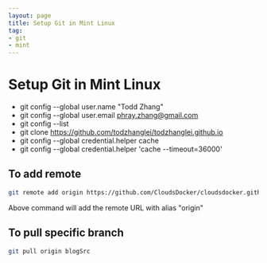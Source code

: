 ```yaml
---
layout: page
title: Setup Git in Mint Linux 
tag: 
- git
- mint
---
```


Setup Git in Mint Linux
=================================================

- git config --global user.name "Todd Zhang"
- git config --global user.email phray.zhang@gmail.com
- git config --list
- git clone https://github.com/todzhanglei/todzhanglei.github.io 
- git config --global credential.helper cache
- git config --global credential.helper 'cache --timeout=36000'

## To add remote
```sh
git remote add origin https://github.com/CloudsDocker/cloudsdocker.github.io.git
```
Above command will add the remote URL with alias "origin"

## To pull specific branch
```sh
git pull origin blogSrc
```
